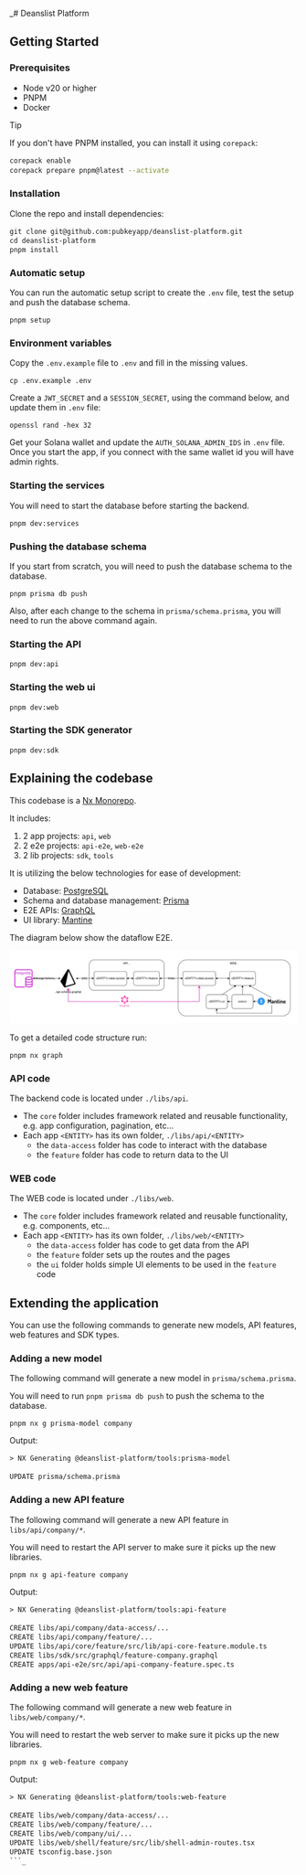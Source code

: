 \_# Deanslist Platform

## Getting Started

### Prerequisites

- Node v20 or higher
- PNPM
- Docker

> [!TIP]
> If you don't have PNPM installed, you can install it using `corepack`:
>
> ```sh
> corepack enable
> corepack prepare pnpm@latest --activate
> ```

### Installation

Clone the repo and install dependencies:

```shell
git clone git@github.com:pubkeyapp/deanslist-platform.git
cd deanslist-platform
pnpm install
```

### Automatic setup

You can run the automatic setup script to create the `.env` file, test the setup and push the database schema.

```shell
pnpm setup
```

### Environment variables

Copy the `.env.example` file to `.env` and fill in the missing values.

```shell
cp .env.example .env
```

Create a `JWT_SECRET` and a `SESSION_SECRET`, using the command below, and update them in `.env` file:

```shell
openssl rand -hex 32
```

Get your Solana wallet and update the `AUTH_SOLANA_ADMIN_IDS` in `.env` file.
Once you start the app, if you connect with the same wallet id you will have admin rights.

### Starting the services

You will need to start the database before starting the backend.

```shell
pnpm dev:services
```

### Pushing the database schema

If you start from scratch, you will need to push the database schema to the database.

```shell
pnpm prisma db push
```

Also, after each change to the schema in `prisma/schema.prisma`, you will need to run the above command again.

### Starting the API

```shell
pnpm dev:api
```

### Starting the web ui

```shell
pnpm dev:web
```

### Starting the SDK generator

```shell
pnpm dev:sdk
```

## Explaining the codebase

This codebase is a [Nx Monorepo](https://nx.dev/).

It includes:

1. 2 app projects: `api`, `web`
2. 2 e2e projects: `api-e2e`, `web-e2e`
3. 2 lib projects: `sdk`, `tools`

It is utilizing the below technologies for ease of development:

- Database: [PostgreSQL](https://www.postgresql.org/)
- Schema and database management: [Prisma](https://www.prisma.io/)
- E2E APIs: [GraphQL](https://graphql.org/)
- UI library: [Mantine](https://mantine.dev/)

The diagram below show the dataflow E2E.

![Architecture](docs/Deanslist-Architecture.drawio.svg)

To get a detailed code structure run:

```shell
pnpm nx graph
```

### API code

The backend code is located under `./libs/api`.

- The `core` folder includes framework related and reusable functionality, e.g. app configuration, pagination, etc...
- Each app `<ENTITY>` has its own folder, `./libs/api/<ENTITY>`
  - the `data-access` folder has code to interact with the database
  - the `feature` folder has code to return data to the UI

### WEB code

The WEB code is located under `./libs/web`.

- The `core` folder includes framework related and reusable functionality, e.g. components, etc...
- Each app `<ENTITY>` has its own folder, `./libs/web/<ENTITY>`
  - the `data-access` folder has code to get data from the API
  - the `feature` folder sets up the routes and the pages
  - the `ui` folder holds simple UI elements to be used in the `feature` code

## Extending the application

You can use the following commands to generate new models, API features, web features and SDK types.

### Adding a new model

The following command will generate a new model in `prisma/schema.prisma`.

You will need to run `pnpm prisma db push` to push the schema to the database.

```shell
pnpm nx g prisma-model company
```

Output:

```shell
> NX Generating @deanslist-platform/tools:prisma-model

UPDATE prisma/schema.prisma
```

### Adding a new API feature

The following command will generate a new API feature in `libs/api/company/*`.

You will need to restart the API server to make sure it picks up the new libraries.

```shell
pnpm nx g api-feature company
```

Output:

```shell
> NX Generating @deanslist-platform/tools:api-feature

CREATE libs/api/company/data-access/...
CREATE libs/api/company/feature/...
UPDATE libs/api/core/feature/src/lib/api-core-feature.module.ts
CREATE libs/sdk/src/graphql/feature-company.graphql
CREATE apps/api-e2e/src/api/api-company-feature.spec.ts
```

### Adding a new web feature

The following command will generate a new web feature in `libs/web/company/*`.

You will need to restart the web server to make sure it picks up the new libraries.

```shell
pnpm nx g web-feature company
```

Output:

````shell
> NX Generating @deanslist-platform/tools:web-feature

CREATE libs/web/company/data-access/...
CREATE libs/web/company/feature/...
CREATE libs/web/company/ui/...
UPDATE libs/web/shell/feature/src/lib/shell-admin-routes.tsx
UPDATE tsconfig.base.json
```_
````
